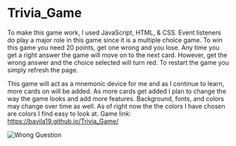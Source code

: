 # Trivia_Game

To make this game work, I used JavaScript, HTML, & CSS. Event listeners do play a major role in this game since it is a multiple choice game. To win this game you need 20 points, get one wrong and you lose. Any time you get a right answer the game will move on to the next card. However, get the wrong answer and the choice selected will turn red. To restart the game you simply refresh the page. 


This game will act as a mnemonic device for me and as I continue to learn, more cards on will be added. As more cards get added I plan to change the way the game looks and add more features. Background, fonts, and colors may change over time as well. As of right now the the colors I have chosen are colors I find easy to look at.
Game link: https://bavila19.github.io/Trivia_Game/

![Wrong Question](https://imgur.com/CGYOIVR)
